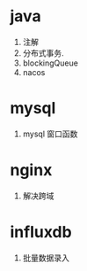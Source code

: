 # java
1. 注解
2. 分布式事务.
3. blockingQueue
4. nacos
# mysql
1. mysql 窗口函数
# nginx
1. 解决跨域
# influxdb
1. 批量数据录入